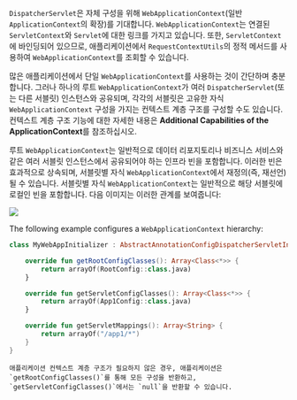 
`DispatcherServlet`은 자체 구성을 위해 `WebApplicationContext`(일반 `ApplicationContext`의 확장)를 기대합니다. `WebApplicationContext`는 연결된 `ServletContext`와 `Servlet`에 대한 링크를 가지고 있습니다. 또한, `ServletContext`에 바인딩되어 있으므로, 애플리케이션에서 `RequestContextUtils`의 정적 메서드를 사용하여 `WebApplicationContext`를 조회할 수 있습니다.

많은 애플리케이션에서 단일 `WebApplicationContext`를 사용하는 것이 간단하며 충분합니다. 그러나 하나의 루트 `WebApplicationContext`가 여러 `DispatcherServlet`(또는 다른 서블릿) 인스턴스와 공유되며, 각각의 서블릿은 고유한 자식 `WebApplicationContext` 구성을 가지는 컨텍스트 계층 구조를 구성할 수도 있습니다. 컨텍스트 계층 구조 기능에 대한 자세한 내용은 **Additional Capabilities of the ApplicationContext**를 참조하십시오.

루트 `WebApplicationContext`는 일반적으로 데이터 리포지토리나 비즈니스 서비스와 같은 여러 서블릿 인스턴스에서 공유되어야 하는 인프라 빈을 포함합니다. 이러한 빈은 효과적으로 상속되며, 서블릿별 자식 `WebApplicationContext`에서 재정의(즉, 재선언)될 수 있습니다. 서블릿별 자식 `WebApplicationContext`는 일반적으로 해당 서블릿에 로컬인 빈을 포함합니다. 다음 이미지는 이러한 관계를 보여줍니다:


![](Pasted%20image%2020241125152957.png)


The following example configures a `WebApplicationContext` hierarchy:


```kotlin
class MyWebAppInitializer : AbstractAnnotationConfigDispatcherServletInitializer() {

	override fun getRootConfigClasses(): Array<Class<*>> {
		return arrayOf(RootConfig::class.java)
	}

	override fun getServletConfigClasses(): Array<Class<*>> {
		return arrayOf(App1Config::class.java)
	}

	override fun getServletMappings(): Array<String> {
		return arrayOf("/app1/*")
	}
}
```

```
애플리케이션 컨텍스트 계층 구조가 필요하지 않은 경우, 애플리케이션은 `getRootConfigClasses()`를 통해 모든 구성을 반환하고, `getServletConfigClasses()`에서는 `null`을 반환할 수 있습니다.
```

